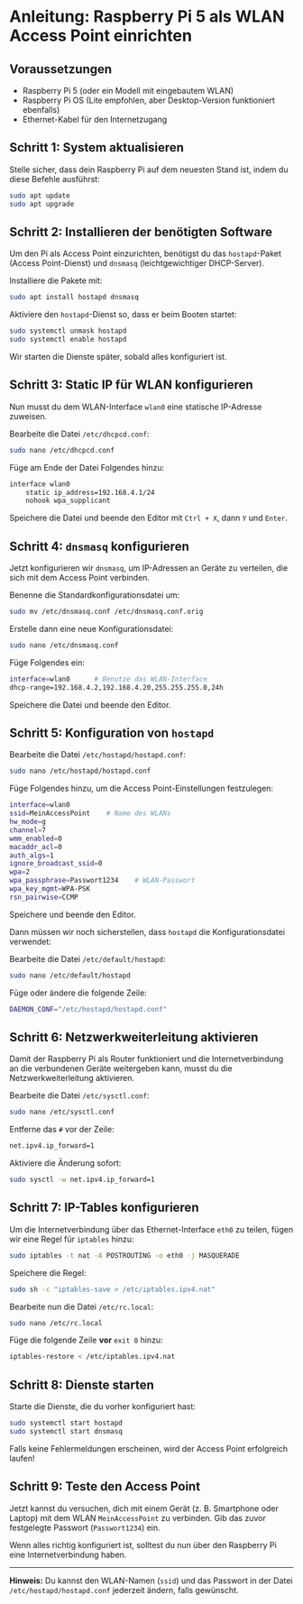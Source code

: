 
# Anleitung: Raspberry Pi 5 als WLAN Access Point einrichten

## Voraussetzungen

- Raspberry Pi 5 (oder ein Modell mit eingebautem WLAN)
- Raspberry Pi OS (Lite empfohlen, aber Desktop-Version funktioniert ebenfalls)
- Ethernet-Kabel für den Internetzugang

## Schritt 1: System aktualisieren

Stelle sicher, dass dein Raspberry Pi auf dem neuesten Stand ist, indem du diese Befehle ausführst:

```bash
sudo apt update
sudo apt upgrade
```

## Schritt 2: Installieren der benötigten Software

Um den Pi als Access Point einzurichten, benötigst du das `hostapd`-Paket (Access Point-Dienst) und `dnsmasq` (leichtgewichtiger DHCP-Server).

Installiere die Pakete mit:

```bash
sudo apt install hostapd dnsmasq
```

Aktiviere den `hostapd`-Dienst so, dass er beim Booten startet:

```bash
sudo systemctl unmask hostapd
sudo systemctl enable hostapd
```

Wir starten die Dienste später, sobald alles konfiguriert ist.

## Schritt 3: Static IP für WLAN konfigurieren

Nun musst du dem WLAN-Interface `wlan0` eine statische IP-Adresse zuweisen.

Bearbeite die Datei `/etc/dhcpcd.conf`:

```bash
sudo nano /etc/dhcpcd.conf
```

Füge am Ende der Datei Folgendes hinzu:

```bash
interface wlan0
    static ip_address=192.168.4.1/24
    nohook wpa_supplicant
```

Speichere die Datei und beende den Editor mit `Ctrl + X`, dann `Y` und `Enter`.

## Schritt 4: `dnsmasq` konfigurieren

Jetzt konfigurieren wir `dnsmasq`, um IP-Adressen an Geräte zu verteilen, die sich mit dem Access Point verbinden.

Benenne die Standardkonfigurationsdatei um:

```bash
sudo mv /etc/dnsmasq.conf /etc/dnsmasq.conf.orig
```

Erstelle dann eine neue Konfigurationsdatei:

```bash
sudo nano /etc/dnsmasq.conf
```

Füge Folgendes ein:

```bash
interface=wlan0      # Benutze das WLAN-Interface
dhcp-range=192.168.4.2,192.168.4.20,255.255.255.0,24h
```

Speichere die Datei und beende den Editor.

## Schritt 5: Konfiguration von `hostapd`

Bearbeite die Datei `/etc/hostapd/hostapd.conf`:

```bash
sudo nano /etc/hostapd/hostapd.conf
```

Füge Folgendes hinzu, um die Access Point-Einstellungen festzulegen:

```bash
interface=wlan0
ssid=MeinAccessPoint    # Name des WLANs
hw_mode=g
channel=7
wmm_enabled=0
macaddr_acl=0
auth_algs=1
ignore_broadcast_ssid=0
wpa=2
wpa_passphrase=Passwort1234    # WLAN-Passwort
wpa_key_mgmt=WPA-PSK
rsn_pairwise=CCMP
```

Speichere und beende den Editor.

Dann müssen wir noch sicherstellen, dass `hostapd` die Konfigurationsdatei verwendet:

Bearbeite die Datei `/etc/default/hostapd`:

```bash
sudo nano /etc/default/hostapd
```

Füge oder ändere die folgende Zeile:

```bash
DAEMON_CONF="/etc/hostapd/hostapd.conf"
```

## Schritt 6: Netzwerkweiterleitung aktivieren

Damit der Raspberry Pi als Router funktioniert und die Internetverbindung an die verbundenen Geräte weitergeben kann, musst du die Netzwerkweiterleitung aktivieren.

Bearbeite die Datei `/etc/sysctl.conf`:

```bash
sudo nano /etc/sysctl.conf
```

Entferne das `#` vor der Zeile:

```bash
net.ipv4.ip_forward=1
```

Aktiviere die Änderung sofort:

```bash
sudo sysctl -w net.ipv4.ip_forward=1
```

## Schritt 7: IP-Tables konfigurieren

Um die Internetverbindung über das Ethernet-Interface `eth0` zu teilen, fügen wir eine Regel für `iptables` hinzu:

```bash
sudo iptables -t nat -A POSTROUTING -o eth0 -j MASQUERADE
```

Speichere die Regel:

```bash
sudo sh -c "iptables-save > /etc/iptables.ipv4.nat"
```

Bearbeite nun die Datei `/etc/rc.local`:

```bash
sudo nano /etc/rc.local
```

Füge die folgende Zeile **vor** `exit 0` hinzu:

```bash
iptables-restore < /etc/iptables.ipv4.nat
```

## Schritt 8: Dienste starten

Starte die Dienste, die du vorher konfiguriert hast:

```bash
sudo systemctl start hostapd
sudo systemctl start dnsmasq
```

Falls keine Fehlermeldungen erscheinen, wird der Access Point erfolgreich laufen!

## Schritt 9: Teste den Access Point

Jetzt kannst du versuchen, dich mit einem Gerät (z. B. Smartphone oder Laptop) mit dem WLAN `MeinAccessPoint` zu verbinden. Gib das zuvor festgelegte Passwort (`Passwort1234`) ein.

Wenn alles richtig konfiguriert ist, solltest du nun über den Raspberry Pi eine Internetverbindung haben.

---

**Hinweis:** Du kannst den WLAN-Namen (`ssid`) und das Passwort in der Datei `/etc/hostapd/hostapd.conf` jederzeit ändern, falls gewünscht.
